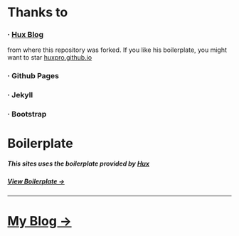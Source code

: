 # Thanks to

### · <a href="https://github.com/Huxpro/huxpro.github.io" target="_blank">Hux Blog</a>

from where this repository was forked. If you like his boilerplate, you might want to star <a href="https://github.com/Huxpro/huxpro.github.io" target="_blank">huxpro.github.io</a>

### · Github Pages

### · Jekyll

### · Bootstrap

# Boilerplate

##### This sites uses the boilerplate provided by <a href="http://huangxuan.me" target="_blank">Hux</a>
##### <a href="http://huangxuan.me/huxblog-boilerplate/" target="_blank">View Boilerplate &rarr;</a>

-----

# <a href="http://mensu.github.io" target="_blank">My Blog &rarr;</a>


